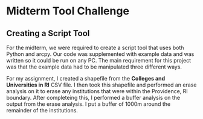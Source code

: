 # Midterm Tool Challenge
## Creating a Script Tool

For the midterm, we were required to create a script tool that uses both Python and arcpy. Our code was supplemented with
example data and was written so it could be run on any PC. The main requirement for this project was that the example
data had to be manipulated three different ways. 

For my assignment, I created a shapefile from the **Colleges and Universities in RI** CSV file. I then took this shapefile 
and performed an erase analysis on it to erase any institutions that were within the Providence, RI boundary. After completeing this, 
I performed a buffer analysis on the output from the erase analysis. I put a buffer of 1000m around the remainder of the
institutions.

